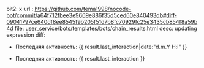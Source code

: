 bit2: x
url : https://github.com/tema1998/nocode-bot/commit/a64f712fbee3e9669e886f35d5ced60e840493db#diff-09041797ce640df8ee8545f9b205f51d7b8fc70929fc25e3435cb854f8a59b4d
file: user_service/bots/templates/bots/chain_results.html
desc: updating expression
diff: 
-   Последняя активность: {{ result.last_interaction|date:"d.m.Y H:i" }}
+   Последняя активность: {{ result.last_interaction }}